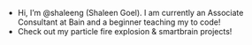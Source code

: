 - Hi, I’m @shaleeng (Shaleen Goel). I am currently an Associate Consultant at Bain and a beginner teaching my to code! 
- Check out my particle fire explosion & smartbrain projects!
